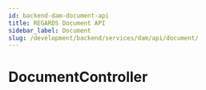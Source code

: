 ```yaml
---
id: backend-dam-document-api
title: REGARDS Document API
sidebar_label: Document
slug: /development/backend/services/dam/api/document/
---
```



# DocumentController
